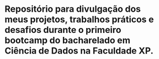 # Repositório para divulgação dos meus projetos, trabalhos práticos e desafios durante o primeiro bootcamp do bacharelado em Ciência de Dados na Faculdade XP.
